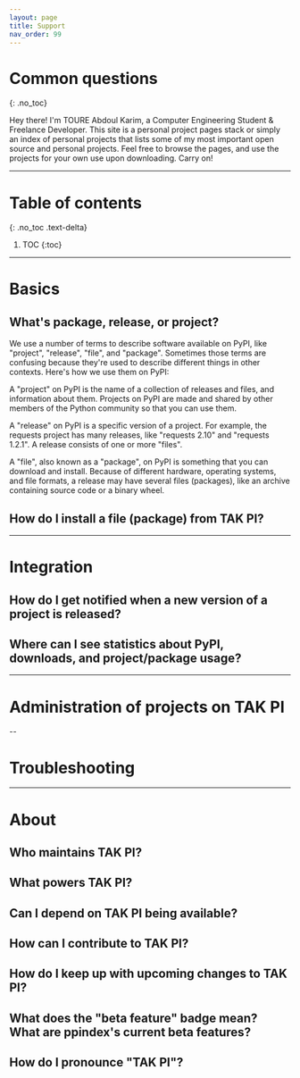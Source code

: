 ```yaml
---
layout: page
title: Support
nav_order: 99
---
```


# Common questions
{: .no_toc}

Hey there! I'm TOURE Abdoul Karim, a Computer Engineering Student &  Freelance Developer. This site is a personal project pages stack or simply an index of personal projects that lists some of my most important open source and personal projects. Feel free to browse the pages, and use the projects for your own use upon downloading. Carry on!

---

# Table of contents
{: .no_toc .text-delta}

1. TOC
{:toc}

---

# Basics

## What's package, release, or project?

We use a number of terms to describe software available on PyPI, like "project", "release", "file", and "package". Sometimes those terms are confusing because they're used to describe different things in other contexts. Here's how we use them on PyPI:

A "project" on PyPI is the name of a collection of releases and files, and information about them. Projects on PyPI are made and shared by other members of the Python community so that you can use them.

A "release" on PyPI is a specific version of a project. For example, the requests project has many releases, like "requests 2.10" and "requests 1.2.1". A release consists of one or more "files".

A "file", also known as a "package", on PyPI is something that you can download and install. Because of different hardware, operating systems, and file formats, a release may have several files (packages), like an archive containing source code or a binary wheel.

## How do I install a file (package) from TAK PI?

---

# Integration

## How do I get notified when a new version of a project is released?

## Where can I see statistics about PyPI, downloads, and project/package usage?

---

# Administration of projects on TAK PI

--

# Troubleshooting

---

# About

## Who maintains TAK PI?

## What powers TAK PI?

## Can I depend on TAK PI being available?

## How can I contribute to TAK PI?

## How do I keep up with upcoming changes to TAK PI?

## What does the "beta feature" badge mean? What are ppindex's current beta features?

## How do I pronounce "TAK PI"?
